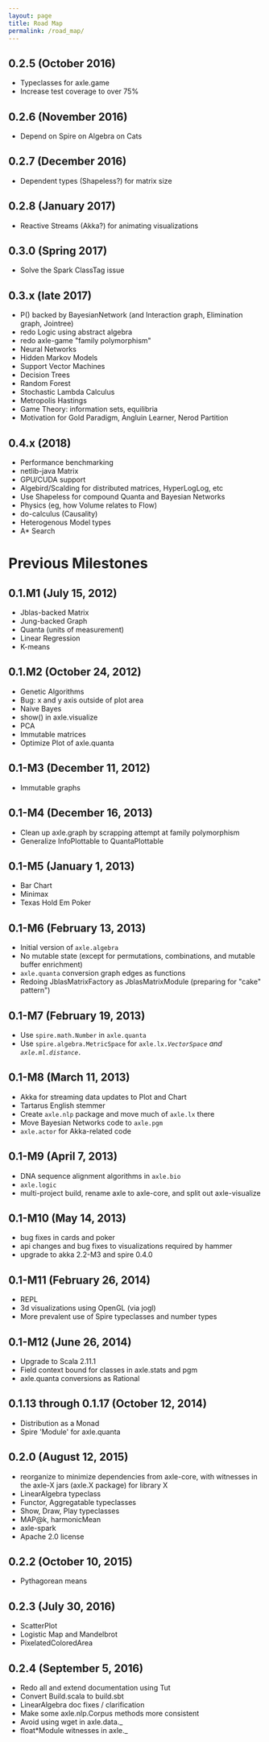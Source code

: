 ```yaml
---
layout: page
title: Road Map
permalink: /road_map/
---
```


## 0.2.5 (October 2016)
* Typeclasses for axle.game
* Increase test coverage to over 75%

## 0.2.6 (November 2016)
* Depend on Spire on Algebra on Cats

## 0.2.7 (December 2016)
* Dependent types (Shapeless?) for matrix size

## 0.2.8 (January 2017)
* Reactive Streams (Akka?) for animating visualizations

## 0.3.0 (Spring 2017)
* Solve the Spark ClassTag issue

## 0.3.x (late 2017)
* P() backed by BayesianNetwork (and Interaction graph, Elimination graph, Jointree)
* redo Logic using abstract algebra
* redo axle-game "family polymorphism"
* Neural Networks
* Hidden Markov Models
* Support Vector Machines
* Decision Trees
* Random Forest
* Stochastic Lambda Calculus
* Metropolis Hastings
* Game Theory: information sets, equilibria
* Motivation for Gold Paradigm, Angluin Learner, Nerod Partition

## 0.4.x (2018)
* Performance benchmarking
* netlib-java Matrix
* GPU/CUDA support
* Algebird/Scalding for distributed matrices, HyperLogLog, etc
* Use Shapeless for compound Quanta and Bayesian Networks
* Physics (eg, how Volume relates to Flow)
* do-calculus (Causality)
* Heterogenous Model types
* A* Search


Previous Milestones
===================

## 0.1.M1 (July 15, 2012)
* Jblas-backed Matrix
* Jung-backed Graph
* Quanta (units of measurement)
* Linear Regression
* K-means

## 0.1.M2 (October 24, 2012)
* Genetic Algorithms
* Bug: x and y axis outside of plot area
* Naive Bayes
* show() in axle.visualize
* PCA
* Immutable matrices
* Optimize Plot of axle.quanta

## 0.1-M3 (December 11, 2012)
* Immutable graphs

## 0.1-M4 (December 16, 2013)
* Clean up axle.graph by scrapping attempt at family polymorphism
* Generalize InfoPlottable to QuantaPlottable

## 0.1-M5 (January 1, 2013)
* Bar Chart
* Minimax
* Texas Hold Em Poker

## 0.1-M6 (February 13, 2013)
* Initial version of <code>axle.algebra</code>
* No mutable state (except for permutations, combinations, and mutable buffer enrichment)
* <code>axle.quanta</code> conversion graph edges as functions
* Redoing JblasMatrixFactory as JblasMatrixModule (preparing for "cake" pattern")

## 0.1-M7 (February 19, 2013)
* Use <code>spire.math.Number</code> in <code>axle.quanta</code>
* Use <code>spire.algebra.MetricSpace</code> for <code>axle.lx.*VectorSpace</code> and <code>axle.ml.distance.*</code>

## 0.1-M8 (March 11, 2013)
* Akka for streaming data updates to Plot and Chart
* Tartarus English stemmer
* Create <code>axle.nlp</code> package and move much of <code>axle.lx</code> there
* Move Bayesian Networks code to <code>axle.pgm</code>
* <code>axle.actor</code> for Akka-related code

## 0.1-M9 (April 7, 2013)
* DNA sequence alignment algorithms in <code>axle.bio</code>
* <code>axle.logic</code>
* multi-project build, rename axle to axle-core, and split out axle-visualize

## 0.1-M10 (May 14, 2013)
* bug fixes in cards and poker
* api changes and bug fixes to visualizations required by hammer
* upgrade to akka 2.2-M3 and spire 0.4.0

## 0.1-M11 (February 26, 2014)
* REPL
* 3d visualizations using OpenGL (via jogl)
* More prevalent use of Spire typeclasses and number types

## 0.1-M12 (June 26, 2014)
* Upgrade to Scala 2.11.1
* Field context bound for classes in axle.stats and pgm
* axle.quanta conversions as Rational

## 0.1.13 through 0.1.17 (October 12, 2014)
* Distribution as a Monad
* Spire 'Module' for axle.quanta

## 0.2.0 (August 12, 2015)
* reorganize to minimize dependencies from axle-core, with witnesses in the axle-X jars (axle.X package) for library X
* LinearAlgebra typeclass
* Functor, Aggregatable typeclasses
* Show, Draw, Play typeclasses
* MAP@k, harmonicMean
* axle-spark
* Apache 2.0 license

## 0.2.2 (October 10, 2015)
* Pythagorean means

## 0.2.3 (July 30, 2016)
* ScatterPlot
* Logistic Map and Mandelbrot
* PixelatedColoredArea

## 0.2.4 (September 5, 2016)
* Redo all and extend documentation using Tut
* Convert Build.scala to build.sbt
* LinearAlgebra doc fixes / clarification
* Make some axle.nlp.Corpus methods more consistent
* Avoid using wget in axle.data._
* float*Module witnesses in axle._
